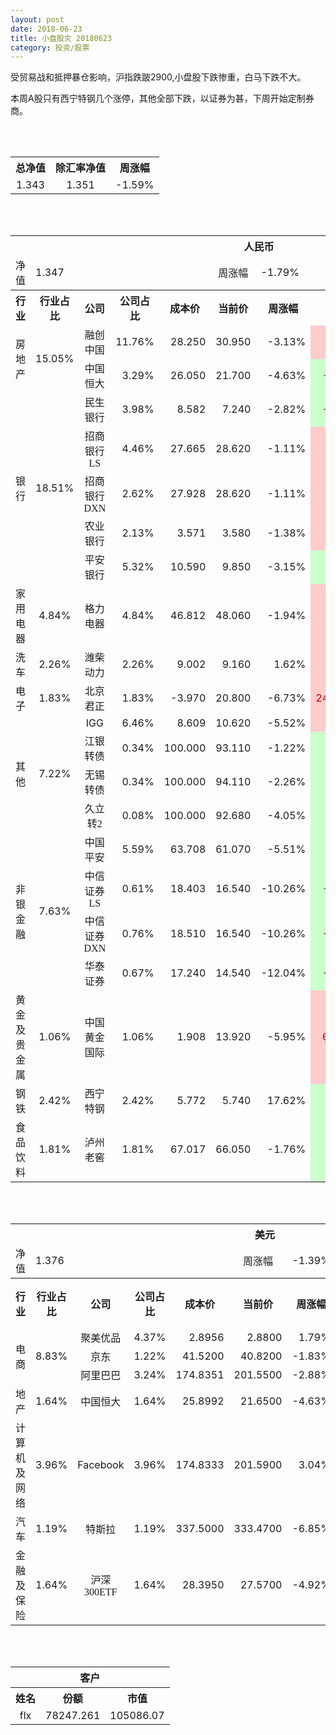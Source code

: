 ```yaml
---
layout: post
date: 2018-06-23
title: 小盘股灾 20180623
category: 投资/股票
---
```


受贸易战和抵押暴仓影响，沪指跌跛2900,小盘股下跌惨重，白马下跌不大。

本周A股只有西宁特钢几个涨停，其他全部下跌，以证券为甚，下周开始定制券商。

<br/>
<br/>

<table cellspacing="0" border="0">
	<tr>
		<th height="22" align="center"><font face="Noto Sans CJK SC Regular">总净值</font></th>
		<th align="center"><font face="Noto Sans CJK SC Regular">除汇率净值</font></th>
		<th align="center"><font face="Noto Sans CJK SC Regular">周涨幅</font></th>
	</tr>
	<tr>
		<td height="17" align="center" sdval="1.343" sdnum="1033;0;0.000">1.343</td>
		<td align="center" sdval="1.351" sdnum="1033;0;0.000">1.351</td>
		<td align="center" sdval="-0.0159" sdnum="1033;0;0.00%">-1.59%</td>
	</tr>
</table>
<br />
<br />
<table>
	<tr>
		<th colspan="11"  height="21" align="center" valign="middle"><font face="Noto Sans CJK SC Regular">人民币</font></th>
		</tr>
	<tr>
		<td height="17" align="center"><font face="Noto Sans CJK SC Regular">净值</font></td>
		<td colspan="4"  align="left" valign="middle" sdval="1.347" sdnum="1033;">1.347</td>
		<td align="center"><font face="Noto Sans CJK SC Regular">周涨幅</font></td>
		<td colspan="5"  align="left" valign="middle" sdval="-0.0179" sdnum="1033;0;0.00%">-1.79%</td>
		</tr>
	<tr>
		<th height="22" align="center" valign="middle"><font face="Noto Sans CJK SC Regular">行业</font></th>
		<th align="center" valign="middle"><font face="Noto Sans CJK SC Regular">行业占比</font></th>
		<th align="center"><font face="Noto Sans CJK SC Regular">公司</font></th>
		<th align="center"><font face="Noto Sans CJK SC Regular">公司占比</font></th>
		<th align="center"><font face="Noto Sans CJK SC Regular">成本价</font></th>
		<th align="center"><font face="Noto Sans CJK SC Regular">当前价</font></th>
		<th align="center"><font face="Noto Sans CJK SC Regular">周涨幅</font></th>
		<th align="center"><font face="Noto Sans CJK SC Regular">总涨幅</font></th>
		<th align="left"><font face="Noto Sans CJK SC Regular">下一阶梯</font></th>
		<th align="left"><font face="Noto Sans CJK SC Regular">浮动止损价</font></th>
		<th align="center"><font face="Noto Sans CJK SC Regular">止损价</font></th>
	</tr>
	<tr>
		<td rowspan="2"  height="34" align="center" valign="middle"><font face="Noto Sans CJK SC Regular">房地产</font></td>
		<td rowspan="2"  align="center" valign="middle" sdval="0.1505" sdnum="1033;0;0.00%">15.05%</td>
		<td align="center"><font face="Noto Sans CJK SC Regular">融创中国</font></td>
		<td align="right" sdval="0.1176" sdnum="1033;0;0.00%">11.76%</td>
		<td align="right" sdval="28.25" sdnum="1033;0;0.000">28.250</td>
		<td align="right" sdval="30.95" sdnum="1033;0;0.000">30.950</td>
		<td align="right" sdval="-0.0313" sdnum="1033;0;0.00%">-3.13%</td>
		<td align="right" bgcolor="#FFCCCC" sdval="0.094175221238938" sdnum="1033;0;0.00%"><font color="#CC0000">9.42%</font></td>
		<td align="right" sdval="35.3125" sdnum="1033;0;0.000">35.313</td>
		<td align="right" sdval="0" sdnum="1033;0;0.000">0.000</td>
		<td align="right" sdval="0" sdnum="1033;0;0.000">0.000</td>
	</tr>
	<tr>
		<td align="center"><font face="Noto Sans CJK SC Regular">中国恒大</font></td>
		<td align="right" sdval="0.0329" sdnum="1033;0;0.00%">3.29%</td>
		<td align="right" sdval="26.05" sdnum="1033;0;0.000">26.050</td>
		<td align="right" sdval="21.7" sdnum="1033;0;0.000">21.700</td>
		<td align="right" sdval="-0.0463" sdnum="1033;0;0.00%">-4.63%</td>
		<td align="right" bgcolor="#CCFFCC" sdval="-0.168386564299424" sdnum="1033;0;0.00%"><font color="#006600">-16.84%</font></td>
		<td align="right" sdval="32.5625" sdnum="1033;0;0.000">32.563</td>
		<td align="right" sdval="0" sdnum="1033;0;0.000">0.000</td>
		<td align="right" sdval="0" sdnum="1033;0;0.000">0.000</td>
	</tr>
	<tr>
		<td rowspan="5"  height="93" align="center" valign="middle"><font face="Noto Sans CJK SC Regular">银行</font></td>
		<td rowspan="5"  align="center" valign="middle" sdval="0.1851" sdnum="1033;0;0.00%">18.51%</td>
		<td align="center"><font face="Noto Sans CJK SC Regular">民生银行</font></td>
		<td align="right" sdval="0.0398" sdnum="1033;0;0.00%">3.98%</td>
		<td align="right" sdval="8.582" sdnum="1033;0;0.000">8.582</td>
		<td align="right" sdval="7.24" sdnum="1033;0;0.000">7.240</td>
		<td align="right" sdval="-0.0282" sdnum="1033;0;0.00%">-2.82%</td>
		<td align="right" bgcolor="#CCFFCC" sdval="-0.157773805639711" sdnum="1033;0;0.00%"><font color="#006600">-15.78%</font></td>
		<td align="right" sdval="10.7275" sdnum="1033;0;0.000">10.728</td>
		<td align="right" sdval="0" sdnum="1033;0;0.000">0.000</td>
		<td align="right" sdval="0" sdnum="1033;0;0.000">0.000</td>
	</tr>
	<tr>
		<td align="center"><font face="Noto Sans CJK SC Regular">招商银行LS</font></td>
		<td align="right" sdval="0.0446" sdnum="1033;0;0.00%">4.46%</td>
		<td align="right" sdval="27.665" sdnum="1033;0;0.000">27.665</td>
		<td align="right" sdval="28.62" sdnum="1033;0;0.000">28.620</td>
		<td align="right" sdval="-0.0111" sdnum="1033;0;0.00%">-1.11%</td>
		<td align="right" bgcolor="#FFCCCC" sdval="0.0331201518163744" sdnum="1033;0;0.00%"><font color="#CC0000">3.31%</font></td>
		<td align="right" sdval="34.58125" sdnum="1033;0;0.000">34.581</td>
		<td align="right" sdval="0" sdnum="1033;0;0.000">0.000</td>
		<td align="right" sdval="0" sdnum="1033;0;0.000">0.000</td>
	</tr>
	<tr>
		<td align="center"><font face="Noto Sans CJK SC Regular">招商银行DXN</font></td>
		<td align="right" sdval="0.0262" sdnum="1033;0;0.00%">2.62%</td>
		<td align="right" sdval="27.928" sdnum="1033;0;0.000">27.928</td>
		<td align="right" sdval="28.62" sdnum="1033;0;0.000">28.620</td>
		<td align="right" sdval="-0.0111" sdnum="1033;0;0.00%">-1.11%</td>
		<td align="right" bgcolor="#FFCCCC" sdval="0.0233780005729016" sdnum="1033;0;0.00%"><font color="#CC0000">2.34%</font></td>
		<td align="right" sdval="34.91" sdnum="1033;0;0.000">34.910</td>
		<td align="right" sdval="0" sdnum="1033;0;0.000">0.000</td>
		<td align="right" sdval="0" sdnum="1033;0;0.000">0.000</td>
	</tr>
	<tr>
		<td align="center"><font face="Noto Sans CJK SC Regular">农业银行</font></td>
		<td align="right" sdval="0.0213" sdnum="1033;0;0.00%">2.13%</td>
		<td align="right" sdval="3.571" sdnum="1033;0;0.000">3.571</td>
		<td align="right" sdval="3.58" sdnum="1033;0;0.000">3.580</td>
		<td align="right" sdval="-0.0138" sdnum="1033;0;0.00%">-1.38%</td>
		<td align="right" bgcolor="#FFCCCC" sdval="0.00112030243629224" sdnum="1033;0;0.00%"><font color="#CC0000">0.11%</font></td>
		<td align="right" sdval="4.46375" sdnum="1033;0;0.000">4.464</td>
		<td align="right" sdval="0" sdnum="1033;0;0.000">0.000</td>
		<td align="right" sdval="0" sdnum="1033;0;0.000">0.000</td>
	</tr>
	<tr>
		<td align="center"><font face="Noto Sans CJK SC Regular">平安银行</font></td>
		<td align="right" sdval="0.0532" sdnum="1033;0;0.00%">5.32%</td>
		<td align="right" sdval="10.59" sdnum="1033;0;0.000">10.590</td>
		<td align="right" sdval="9.85" sdnum="1033;0;0.000">9.850</td>
		<td align="right" sdval="-0.0315" sdnum="1033;0;0.00%">-3.15%</td>
		<td align="right" bgcolor="#CCFFCC" sdval="-0.0712772426817754" sdnum="1033;0;0.00%"><font color="#006600">-7.13%</font></td>
		<td align="right" sdval="13.2375" sdnum="1033;0;0.000">13.238</td>
		<td align="right" sdval="0" sdnum="1033;0;0.000">0.000</td>
		<td align="right" sdval="0" sdnum="1033;0;0.000">0.000</td>
	</tr>
	<tr>
		<td height="17" align="center" valign="middle"><font face="Noto Sans CJK SC Regular">家用电器</font></td>
		<td align="center" valign="middle" sdval="0.0484" sdnum="1033;0;0.00%">4.84%</td>
		<td align="center"><font face="Noto Sans CJK SC Regular">格力电器</font></td>
		<td align="right" sdval="0.0484" sdnum="1033;0;0.00%">4.84%</td>
		<td align="right" sdval="46.812" sdnum="1033;0;0.000">46.812</td>
		<td align="right" sdval="48.06" sdnum="1033;0;0.000">48.060</td>
		<td align="right" sdval="-0.0194" sdnum="1033;0;0.00%">-1.94%</td>
		<td align="right" bgcolor="#FFCCCC" sdval="0.0252598308126122" sdnum="1033;0;0.00%"><font color="#CC0000">2.53%</font></td>
		<td align="right" sdval="58.515" sdnum="1033;0;0.000">58.515</td>
		<td align="right" sdval="0" sdnum="1033;0;0.000">0.000</td>
		<td align="right" sdval="0" sdnum="1033;0;0.000">0.000</td>
	</tr>
	<tr>
		<td height="17" align="center" valign="middle"><font face="Noto Sans CJK SC Regular">洗车</font></td>
		<td align="center" valign="middle" sdval="0.0226" sdnum="1033;0;0.00%">2.26%</td>
		<td align="center"><font face="Noto Sans CJK SC Regular">潍柴动力</font></td>
		<td align="right" sdval="0.0226" sdnum="1033;0;0.00%">2.26%</td>
		<td align="right" sdval="9.002" sdnum="1033;0;0.000">9.002</td>
		<td align="right" sdval="9.16" sdnum="1033;0;0.000">9.160</td>
		<td align="right" sdval="0.0162" sdnum="1033;0;0.00%">1.62%</td>
		<td align="right" bgcolor="#FFCCCC" sdval="0.0161516551877359" sdnum="1033;0;0.00%"><font color="#CC0000">1.62%</font></td>
		<td align="right" sdval="11.2525" sdnum="1033;0;0.000">11.253</td>
		<td align="right" sdval="0" sdnum="1033;0;0.000">0.000</td>
		<td align="right" sdval="0" sdnum="1033;0;0.000">0.000</td>
	</tr>
	<tr>
		<td height="17" align="center" valign="middle"><font face="Noto Sans CJK SC Regular">电子</font></td>
		<td align="center" valign="middle" sdval="0.0183" sdnum="1033;0;0.00%">1.83%</td>
		<td align="center"><font face="Noto Sans CJK SC Regular">北京君正</font></td>
		<td align="right" sdval="0.0183" sdnum="1033;0;0.00%">1.83%</td>
		<td align="right" sdval="-3.97" sdnum="1033;0;0.000">-3.970</td>
		<td align="right" sdval="20.8" sdnum="1033;0;0.000">20.800</td>
		<td align="right" sdval="-0.0673" sdnum="1033;0;0.00%">-6.73%</td>
		<td align="right" bgcolor="#FFCCCC" sdval="24.77" sdnum="1033;0;0.00%"><font color="#CC0000">2477.00%</font></td>
		<td align="right" bgcolor="#CCFFCC" sdval="28.421709430404" sdnum="1033;0;0.000"><font color="#006600">28.422</font></td>
		<td align="right" bgcolor="#FFCCCC" sdval="20.9183781407773" sdnum="1033;0;0.000"><font color="#CC0000">20.918</font></td>
		<td align="right" sdval="0" sdnum="1033;0;0.000">0.000</td>
	</tr>
	<tr>
		<td rowspan="4"  height="72" align="center" valign="middle"><font face="Noto Sans CJK SC Regular">其他</font></td>
		<td rowspan="4"  align="center" valign="middle" sdval="0.0722" sdnum="1033;0;0.00%">7.22%</td>
		<td align="center">IGG</td>
		<td align="right" sdval="0.0646" sdnum="1033;0;0.00%">6.46%</td>
		<td align="right" sdval="8.6088" sdnum="1033;0;0.000">8.609</td>
		<td align="right" sdval="10.62" sdnum="1033;0;0.000">10.620</td>
		<td align="right" sdval="-0.0552" sdnum="1033;0;0.00%">-5.52%</td>
		<td align="right" bgcolor="#FFCCCC" sdval="0.232221410649568" sdnum="1033;0;0.00%"><font color="#CC0000">23.22%</font></td>
		<td align="right" sdval="10.761" sdnum="1033;0;0.000">10.761</td>
		<td align="right" sdval="0" sdnum="1033;0;0.000">0.000</td>
		<td align="right" bgcolor="#FFCCCC" sdval="9.557" sdnum="1033;0;0.000"><font color="#CC0000">9.557</font></td>
	</tr>
	<tr>
		<td align="center"><font face="Noto Sans CJK SC Regular"> 江银转债</font></td>
		<td align="right" sdval="0.0034" sdnum="1033;0;0.00%">0.34%</td>
		<td align="right" sdval="100" sdnum="1033;0;0.000">100.000</td>
		<td align="right" sdval="93.11" sdnum="1033;0;0.000">93.110</td>
		<td align="right" sdval="-0.0122" sdnum="1033;0;0.00%">-1.22%</td>
		<td align="right" bgcolor="#CCFFCC" sdval="-0.0703" sdnum="1033;0;0.00%"><font color="#006600">-7.03%</font></td>
		<td align="right" sdval="125" sdnum="1033;0;0.000">125.000</td>
		<td align="right" sdval="0" sdnum="1033;0;0.000">0.000</td>
		<td align="right" sdval="0" sdnum="1033;0;0.000">0.000</td>
	</tr>
	<tr>
		<td align="center"><font face="Noto Sans CJK SC Regular">无锡转债</font></td>
		<td align="right" sdval="0.0034" sdnum="1033;0;0.00%">0.34%</td>
		<td align="right" sdval="100" sdnum="1033;0;0.000">100.000</td>
		<td align="right" sdval="94.11" sdnum="1033;0;0.000">94.110</td>
		<td align="right" sdval="-0.0226" sdnum="1033;0;0.00%">-2.26%</td>
		<td align="right" bgcolor="#CCFFCC" sdval="-0.0603" sdnum="1033;0;0.00%"><font color="#006600">-6.03%</font></td>
		<td align="right" sdval="125" sdnum="1033;0;0.000">125.000</td>
		<td align="right" sdval="0" sdnum="1033;0;0.000">0.000</td>
		<td align="right" sdval="0" sdnum="1033;0;0.000">0.000</td>
	</tr>
	<tr>
		<td align="center"><font face="Noto Sans CJK SC Regular">久立转2</font></td>
		<td align="right" sdval="0.0008" sdnum="1033;0;0.00%">0.08%</td>
		<td align="right" sdval="100" sdnum="1033;0;0.000">100.000</td>
		<td align="right" sdval="92.68" sdnum="1033;0;0.000">92.680</td>
		<td align="right" sdval="-0.0405" sdnum="1033;0;0.00%">-4.05%</td>
		<td align="right" bgcolor="#CCFFCC" sdval="-0.0746" sdnum="1033;0;0.00%"><font color="#006600">-7.46%</font></td>
		<td align="right" sdval="125" sdnum="1033;0;0.000">125.000</td>
		<td align="right" sdval="0" sdnum="1033;0;0.000">0.000</td>
		<td align="right" sdval="0" sdnum="1033;0;0.000">0.000</td>
	</tr>
	<tr>
		<td rowspan="4"  height="70" align="center" valign="middle"><font face="Noto Sans CJK SC Regular">非银金融</font></td>
		<td rowspan="4"  align="center" valign="middle" sdval="0.0763" sdnum="1033;0;0.00%">7.63%</td>
		<td align="center"><font face="Noto Sans CJK SC Regular">中国平安</font></td>
		<td align="right" sdval="0.0559" sdnum="1033;0;0.00%">5.59%</td>
		<td align="right" sdval="63.708" sdnum="1033;0;0.000">63.708</td>
		<td align="right" sdval="61.07" sdnum="1033;0;0.000">61.070</td>
		<td align="right" sdval="-0.0551" sdnum="1033;0;0.00%">-5.51%</td>
		<td align="right" bgcolor="#CCFFCC" sdval="-0.0428076725058078" sdnum="1033;0;0.00%"><font color="#006600">-4.28%</font></td>
		<td align="right" sdval="79.635" sdnum="1033;0;0.000">79.635</td>
		<td align="right" sdval="0" sdnum="1033;0;0.000">0.000</td>
		<td align="right" sdval="0" sdnum="1033;0;0.000">0.000</td>
	</tr>
	<tr>
		<td align="center"><font face="Noto Sans CJK SC Regular">中信证券LS</font></td>
		<td align="right" sdval="0.0061" sdnum="1033;0;0.00%">0.61%</td>
		<td align="right" sdval="18.403" sdnum="1033;0;0.000">18.403</td>
		<td align="right" sdval="16.54" sdnum="1033;0;0.000">16.540</td>
		<td align="right" sdval="-0.1026" sdnum="1033;0;0.00%">-10.26%</td>
		<td align="right" bgcolor="#CCFFCC" sdval="-0.102633494538934" sdnum="1033;0;0.00%"><font color="#006600">-10.26%</font></td>
		<td align="right" sdval="23.00375" sdnum="1033;0;0.000">23.004</td>
		<td align="right" sdval="0" sdnum="1033;0;0.000">0.000</td>
		<td align="right" sdval="0" sdnum="1033;0;0.000">0.000</td>
	</tr>
	<tr>
		<td align="center"><font face="Noto Sans CJK SC Regular">中信证券DXN</font></td>
		<td align="right" sdval="0.0076" sdnum="1033;0;0.00%">0.76%</td>
		<td align="right" sdval="18.51" sdnum="1033;0;0.000">18.510</td>
		<td align="right" sdval="16.54" sdnum="1033;0;0.000">16.540</td>
		<td align="right" sdval="-0.1026" sdnum="1033;0;0.00%">-10.26%</td>
		<td align="right" bgcolor="#CCFFCC" sdval="-0.107828957320368" sdnum="1033;0;0.00%"><font color="#006600">-10.78%</font></td>
		<td align="right" sdval="23.1375" sdnum="1033;0;0.000">23.138</td>
		<td align="right" sdval="0" sdnum="1033;0;0.000">0.000</td>
		<td align="right" sdval="0" sdnum="1033;0;0.000">0.000</td>
	</tr>
	<tr>
		<td align="center"><font face="Noto Sans CJK SC Regular">华泰证券</font></td>
		<td align="right" sdval="0.0067" sdnum="1033;0;0.00%">0.67%</td>
		<td align="right" sdval="17.24" sdnum="1033;0;0.000">17.240</td>
		<td align="right" sdval="14.54" sdnum="1033;0;0.000">14.540</td>
		<td align="right" sdval="-0.1204" sdnum="1033;0;0.00%">-12.04%</td>
		<td align="right" bgcolor="#CCFFCC" sdval="-0.15801252900232" sdnum="1033;0;0.00%"><font color="#006600">-15.80%</font></td>
		<td align="right" sdval="21.55" sdnum="1033;0;0.000">21.550</td>
		<td align="right" sdval="0" sdnum="1033;0;0.000">0.000</td>
		<td align="right" sdval="0" sdnum="1033;0;0.000">0.000</td>
	</tr>
	<tr>
		<td height="17" align="center"><font face="Noto Sans CJK SC Regular">黄金及贵金属</font></td>
		<td align="center" valign="middle" sdval="0.0106" sdnum="1033;0;0.00%">1.06%</td>
		<td align="center"><font face="Noto Sans CJK SC Regular">中国黄金国际</font></td>
		<td align="right" sdval="0.0106" sdnum="1033;0;0.00%">1.06%</td>
		<td align="right" sdval="1.908" sdnum="1033;0;0.000">1.908</td>
		<td align="right" sdval="13.92" sdnum="1033;0;0.000">13.920</td>
		<td align="right" sdval="-0.0595" sdnum="1033;0;0.00%">-5.95%</td>
		<td align="right" bgcolor="#FFCCCC" sdval="6.29419748427673" sdnum="1033;0;0.00%"><font color="#CC0000">629.42%</font></td>
		<td align="right" bgcolor="#CCFFCC" sdval="14.2157077789307" sdnum="1033;0;0.000"><font color="#006600">14.216</font></td>
		<td align="right" bgcolor="#FFCCCC" sdval="10.462760925293" sdnum="1033;0;0.000"><font color="#CC0000">10.463</font></td>
		<td align="right" sdval="0" sdnum="1033;0;0.000">0.000</td>
	</tr>
	<tr>
		<td height="17" align="center"><font face="Noto Sans CJK SC Regular">钢铁</font></td>
		<td align="center" valign="middle" sdval="0.0242" sdnum="1033;0;0.00%">2.42%</td>
		<td align="center"><font face="Noto Sans CJK SC Regular">西宁特钢</font></td>
		<td align="right" sdval="0.0242" sdnum="1033;0;0.00%">2.42%</td>
		<td align="right" sdval="5.772" sdnum="1033;0;0.000">5.772</td>
		<td align="right" sdval="5.74" sdnum="1033;0;0.000">5.740</td>
		<td align="right" sdval="0.1762" sdnum="1033;0;0.00%">17.62%</td>
		<td align="right" bgcolor="#CCFFCC" sdval="-0.00694400554400565" sdnum="1033;0;0.00%"><font color="#006600">-0.69%</font></td>
		<td align="right" sdval="7.215" sdnum="1033;0;0.000">7.215</td>
		<td align="right" sdval="0" sdnum="1033;0;0.000">0.000</td>
		<td align="right" sdval="0" sdnum="1033;0;0.000">0.000</td>
	</tr>
	<tr>
		<td height="17" align="center"><font face="Noto Sans CJK SC Regular">食品饮料</font></td>
		<td align="center" valign="middle" sdval="0.0181" sdnum="1033;0;0.00%">1.81%</td>
		<td align="center"><font face="Noto Sans CJK SC Regular">泸州老窖</font></td>
		<td align="right" sdval="0.0181" sdnum="1033;0;0.00%">1.81%</td>
		<td align="right" sdval="67.017" sdnum="1033;0;0.000">67.017</td>
		<td align="right" sdval="66.05" sdnum="1033;0;0.000">66.050</td>
		<td align="right" sdval="-0.0176" sdnum="1033;0;0.00%">-1.76%</td>
		<td align="right" bgcolor="#CCFFCC" sdval="-0.0158291746870197" sdnum="1033;0;0.00%"><font color="#006600">-1.58%</font></td>
		<td align="right" sdval="83.77125" sdnum="1033;0;0.000">83.771</td>
		<td align="right" sdval="0" sdnum="1033;0;0.000">0.000</td>
		<td align="right" sdval="0" sdnum="1033;0;0.000">0.000</td>
	</tr>
</table>
<br />
<br />
<table>
	<tr>
		<th colspan="11"  height="21" align="center" valign="middle"><font face="Noto Sans CJK SC Regular">美元</font></th>
		</tr>
	<tr>
		<td height="17" align="center"><font face="Noto Sans CJK SC Regular">净值</font></td>
		<td colspan="4"  align="left" valign="middle" sdval="1.376" sdnum="1033;">1.376</td>
		<td align="center"><font face="Noto Sans CJK SC Regular">周涨幅</font></td>
		<td colspan="5"  align="left" valign="middle" sdval="-0.0139" sdnum="1033;0;0.00%">-1.39%</td>
		</tr>
	<tr>
		<th height="21" align="center" valign="middle"><font face="Noto Sans CJK SC Regular">行业</font></th>
		<th align="center" valign="middle"><font face="Noto Sans CJK SC Regular">行业占比</font></th>
		<th align="center"><font face="Noto Sans CJK SC Regular">公司</font></th>
		<th align="center"><font face="Noto Sans CJK SC Regular">公司占比</font></th>
		<th align="center"><font face="Noto Sans CJK SC Regular">成本价</font></th>
		<th align="center"><font face="Noto Sans CJK SC Regular">当前价</font></th>
		<th align="center"><font face="Noto Sans CJK SC Regular">周涨幅</font></th>
		<th align="center"><font face="Noto Sans CJK SC Regular">总涨幅</font></th>
		<th align="left"><font face="Noto Sans CJK SC Regular">下一阶梯</font></th>
		<th align="left"><font face="Noto Sans CJK SC Regular">浮动止损价</font></th>
		<th align="center"><font face="Noto Sans CJK SC Regular">止损价</font></th>
	</tr>
	<tr>
		<td rowspan="3"  height="51" align="center" valign="middle"><font face="Noto Sans CJK SC Regular">电商</font></td>
		<td rowspan="3"  align="center" valign="middle" sdval="0.0883" sdnum="1033;0;0.00%">8.83%</td>
		<td align="center" sdnum="1033;0;0.00%"><font face="Noto Sans CJK SC Regular">聚美优品</font></td>
		<td align="right" sdval="0.0437" sdnum="1033;0;0.00%">4.37%</td>
		<td align="right" sdval="2.8956" sdnum="1033;0;0.0000">2.8956</td>
		<td align="right" sdval="2.88" sdnum="1033;0;0.0000">2.8800</td>
		<td align="right" sdval="0.0179" sdnum="1033;0;0.00%">1.79%</td>
		<td align="right" bgcolor="#CCFFCC" sdval="-0.00678748445917954" sdnum="1033;0;0.00%"><font color="#006600">-0.68%</font></td>
		<td align="right" sdval="3.6195" sdnum="1033;0;0.000">3.620</td>
		<td align="right" sdval="0" sdnum="1033;0;0.000">0.000</td>
		<td align="right" sdval="0" sdnum="1033;0;0.000">0.000</td>
	</tr>
	<tr>
		<td align="center" sdnum="1033;0;0.00%"><font face="Noto Sans CJK SC Regular">京东</font></td>
		<td align="right" sdval="0.0122" sdnum="1033;0;0.00%">1.22%</td>
		<td align="right" sdval="41.52" sdnum="1033;0;0.0000">41.5200</td>
		<td align="right" sdval="40.82" sdnum="1033;0;0.0000">40.8200</td>
		<td align="right" sdval="-0.0183" sdnum="1033;0;0.00%">-1.83%</td>
		<td align="right" bgcolor="#CCFFCC" sdval="-0.0182593448940271" sdnum="1033;0;0.00%"><font color="#006600">-1.83%</font></td>
		<td align="right" sdval="51.9" sdnum="1033;0;0.000">51.900</td>
		<td align="right" sdval="0" sdnum="1033;0;0.000">0.000</td>
		<td align="right" sdval="0" sdnum="1033;0;0.000">0.000</td>
	</tr>
	<tr>
		<td align="center" sdnum="1033;0;0.00%"><font face="Noto Sans CJK SC Regular">阿里巴巴</font></td>
		<td align="right" sdval="0.0324" sdnum="1033;0;0.00%">3.24%</td>
		<td align="right" sdval="174.8351" sdnum="1033;0;0.0000">174.8351</td>
		<td align="right" sdval="201.55" sdnum="1033;0;0.0000">201.5500</td>
		<td align="right" sdval="-0.0288" sdnum="1033;0;0.00%">-2.88%</td>
		<td align="right" bgcolor="#FFCCCC" sdval="0.151400553206993" sdnum="1033;0;0.00%"><font color="#CC0000">15.14%</font></td>
		<td align="right" sdval="218.543875" sdnum="1033;0;0.000">218.544</td>
		<td align="right" sdval="0" sdnum="1033;0;0.000">0.000</td>
		<td align="right" sdval="0" sdnum="1033;0;0.000">0.000</td>
	</tr>
	<tr>
		<td height="17" align="center" valign="middle"><font face="Noto Sans CJK SC Regular">地产</font></td>
		<td align="center" sdval="0.0164" sdnum="1033;0;0.00%">1.64%</td>
		<td align="center" sdnum="1033;0;0.00%"><font face="Noto Sans CJK SC Regular">中国恒大</font></td>
		<td align="right" sdval="0.0164" sdnum="1033;0;0.00%">1.64%</td>
		<td align="right" sdval="25.8992" sdnum="1033;0;0.0000">25.8992</td>
		<td align="right" sdval="21.65" sdnum="1033;0;0.0000">21.6500</td>
		<td align="right" sdval="-0.0463" sdnum="1033;0;0.00%">-4.63%</td>
		<td align="right" bgcolor="#CCFFCC" sdval="-0.165466843763514" sdnum="1033;0;0.00%"><font color="#006600">-16.55%</font></td>
		<td align="right" sdval="32.374" sdnum="1033;0;0.000">32.374</td>
		<td align="right" sdval="0" sdnum="1033;0;0.000">0.000</td>
		<td align="right" sdval="0" sdnum="1033;0;0.000">0.000</td>
	</tr>
	<tr>
		<td height="17" align="center"><font face="Noto Sans CJK SC Regular">计算机及网络</font></td>
		<td align="center" sdval="0.0396" sdnum="1033;0;0.00%">3.96%</td>
		<td align="center" sdnum="1033;0;0.00%">Facebook</td>
		<td align="right" sdval="0.0396" sdnum="1033;0;0.00%">3.96%</td>
		<td align="right" sdval="174.8333" sdnum="1033;0;0.0000">174.8333</td>
		<td align="right" sdval="201.59" sdnum="1033;0;0.0000">201.5900</td>
		<td align="right" sdval="0.0304" sdnum="1033;0;0.00%">3.04%</td>
		<td align="right" bgcolor="#FFCCCC" sdval="0.151641211256666" sdnum="1033;0;0.00%"><font color="#CC0000">15.16%</font></td>
		<td align="right" sdval="218.541625" sdnum="1033;0;0.000">218.542</td>
		<td align="right" sdval="0" sdnum="1033;0;0.000">0.000</td>
		<td align="right" sdval="0" sdnum="1033;0;0.000">0.000</td>
	</tr>
	<tr>
		<td height="17" align="center"><font face="Noto Sans CJK SC Regular">汽车</font></td>
		<td align="center" sdval="0.0119" sdnum="1033;0;0.00%">1.19%</td>
		<td align="center" sdnum="1033;0;0.00%"><font face="Noto Sans CJK SC Regular">特斯拉</font></td>
		<td align="right" sdval="0.0119" sdnum="1033;0;0.00%">1.19%</td>
		<td align="right" sdval="337.5" sdnum="1033;0;0.0000">337.5000</td>
		<td align="right" sdval="333.47" sdnum="1033;0;0.0000">333.4700</td>
		<td align="right" sdval="-0.0685" sdnum="1033;0;0.00%">-6.85%</td>
		<td align="right" bgcolor="#CCFFCC" sdval="-0.0133407407407408" sdnum="1033;0;0.00%"><font color="#006600">-1.33%</font></td>
		<td align="right" sdval="421.875" sdnum="1033;0;0.000">421.875</td>
		<td align="right" sdval="0" sdnum="1033;0;0.000">0.000</td>
		<td align="right" sdval="0" sdnum="1033;0;0.000">0.000</td>
	</tr>
	<tr>
		<td height="21" align="center"><font face="Noto Sans CJK SC Regular"> 金融及保险</font></td>
		<td align="center" sdval="0.0164" sdnum="1033;0;0.00%">1.64%</td>
		<td align="center" sdnum="1033;0;0.00%"><font face="Noto Sans CJK SC Regular">沪深300ETF</font></td>
		<td align="right" sdval="0.0164" sdnum="1033;0;0.00%">1.64%</td>
		<td align="right" sdval="28.395" sdnum="1033;0;0.0000">28.3950</td>
		<td align="right" sdval="27.57" sdnum="1033;0;0.0000">27.5700</td>
		<td align="right" sdval="-0.0492" sdnum="1033;0;0.00%">-4.92%</td>
		<td align="right" bgcolor="#CCFFCC" sdval="-0.0304544109878501" sdnum="1033;0;0.00%"><font color="#006600">-3.05%</font></td>
		<td align="right" sdval="35.49375" sdnum="1033;0;0.000">35.494</td>
		<td align="right" sdval="0" sdnum="1033;0;0.000">0.000</td>
		<td align="right" sdval="0" sdnum="1033;0;0.000">0.000</td>
	</tr>
</table>
<br />
<br />
<table>
	<tr>
		<th colspan="11"  height="21" align="center" valign="middle"><font face="Noto Sans CJK SC Regular">客户</font></th>
		</tr>
	<tr>
		<th height="21" align="center"><font face="Noto Sans CJK SC Regular">姓名</font></th>
		<th align="center"><font face="Noto Sans CJK SC Regular">份额</font></th>
		<th align="center"><font face="Noto Sans CJK SC Regular">市值</font></th>
	</tr>
	<tr>
		<td height="17" align="center">flx</td>
		<td align="center" sdval="78247.261" sdnum="1033;">78247.261</td>
		<td align="center" sdval="105086.071523" sdnum="1033;0;0.00">105086.07</td>
	</tr>
</table>
